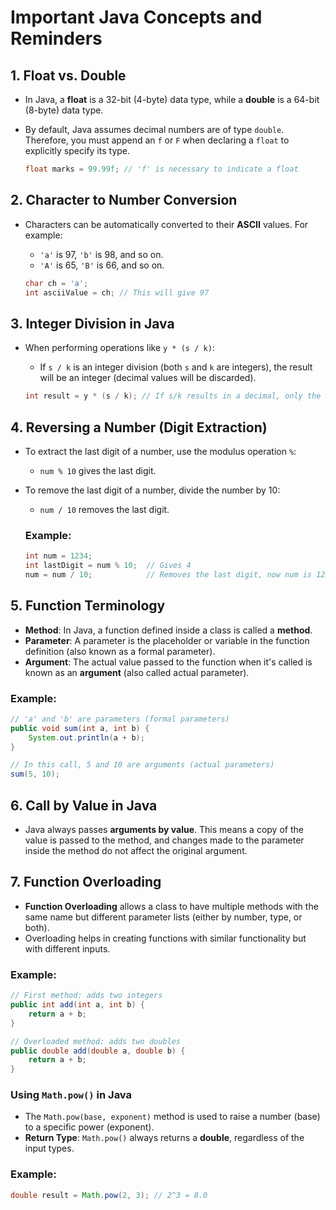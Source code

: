 # Important Java Concepts and Reminders

## 1. **Float vs. Double**

- In Java, a **float** is a 32-bit (4-byte) data type, while a **double** is a 64-bit (8-byte) data type.
- By default, Java assumes decimal numbers are of type `double`. Therefore, you must append an `f` or `F` when declaring a `float` to explicitly specify its type.
  
  ```java
  float marks = 99.99f; // 'f' is necessary to indicate a float
  ```

## 2. **Character to Number Conversion**

- Characters can be automatically converted to their **ASCII** values. For example:
  - `'a'` is 97, `'b'` is 98, and so on.
  - `'A'` is 65, `'B'` is 66, and so on.
  
  ```java
  char ch = 'a';
  int asciiValue = ch; // This will give 97
  ```

## 3. **Integer Division in Java**

- When performing operations like `y * (s / k)`:
  - If `s / k` is an integer division (both `s` and `k` are integers), the result will be an integer (decimal values will be discarded).
  
  ```java
  int result = y * (s / k); // If s/k results in a decimal, only the integer part is used.
  ```

## 4. **Reversing a Number (Digit Extraction)**

- To extract the last digit of a number, use the modulus operation `%`:
  - `num % 10` gives the last digit.
- To remove the last digit of a number, divide the number by 10:
  - `num / 10` removes the last digit.
  
  ### Example:
  ```java
  int num = 1234;
  int lastDigit = num % 10;  // Gives 4
  num = num / 10;            // Removes the last digit, now num is 123
  ```

## 5. **Function Terminology**

- **Method**: In Java, a function defined inside a class is called a **method**.
- **Parameter**: A parameter is the placeholder or variable in the function definition (also known as a formal parameter).
- **Argument**: The actual value passed to the function when it's called is known as an **argument** (also called actual parameter).

### Example:
```java
// 'a' and 'b' are parameters (formal parameters)
public void sum(int a, int b) {
    System.out.println(a + b);
}

// In this call, 5 and 10 are arguments (actual parameters)
sum(5, 10); 
```

## 6. **Call by Value in Java**

- Java always passes **arguments by value**. This means a copy of the value is passed to the method, and changes made to the parameter inside the method do not affect the original argument.

## 7. **Function Overloading**

- **Function Overloading** allows a class to have multiple methods with the same name but different parameter lists (either by number, type, or both).
- Overloading helps in creating functions with similar functionality but with different inputs.

### Example:
```java
// First method: adds two integers
public int add(int a, int b) {
    return a + b;
}

// Overloaded method: adds two doubles
public double add(double a, double b) {
    return a + b;
}
```
### **Using `Math.pow()` in Java**

- The `Math.pow(base, exponent)` method is used to raise a number (base) to a specific power (exponent).
- **Return Type**: `Math.pow()` always returns a **double**, regardless of the input types.

### Example:
```java
double result = Math.pow(2, 3); // 2^3 = 8.0

```